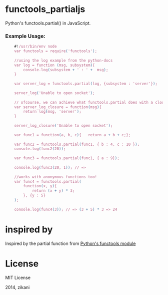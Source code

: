 functools_partialjs
===================

Python's functools.partial() in JavaScript.


### Example Usage:


````javascript
	#!/usr/bin/env node
	var functools = require('functools');
	
	//using the log example from the python-docs
	var log = function (msg, subsystem){
		console.log(subsystem + ' : ' +  msg);
	}
	
	var server_log = functools.partial(log, {subsystem : 'server'});
	
	server_log('Unable to open socket');
	  
	// ofcourse, we can achieve what functools.partial does with a closure
	var server_log_closure = function(msg){
		return log(msg, 'server');
	}
	
	server_log_closure('Unable to open socket');
	
	var func1 = function(a, b, c){   return a + b + c;}; 
	
	var func2 = functools.partial(func1, { b : 4, c : 10 });
	console.log(func2(20));
	
	var func3 = functools.partial(func1, { a : 9});
	
	console.log(func3(20, 1)); // => 
	
	//works with anonymous functions too!
	var func4 = functools.partial( 
		function(x, y){
			return (x + y) * 3;
		}, {y : 5}
	);
	
	console.log(func4(3)); // => (3 + 5) * 3 => 24
````

inspired by
===========
Inspired by the partial function from [Python's functools module](http://docs.python.org/2/howto/functional.html)

License
===
MIT License

2014, zikani

